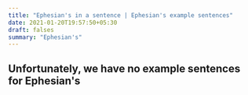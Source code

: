 ```yaml
---
title: "Ephesian's in a sentence | Ephesian's example sentences"
date: 2021-01-20T19:57:50+05:30
draft: falses
summary: "Ephesian's"
---
```

## Unfortunately, we have no example sentences for Ephesian's                 
